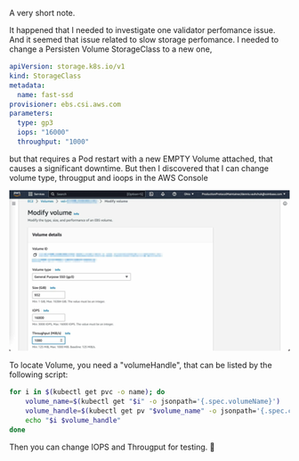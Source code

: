 A very short note.

It happened that I needed to investigate one validator perfomance issue. And it seemed that issue related to slow storage perfomance. I needed to change a Persisten Volume StorageClass to a new one,

```yaml
apiVersion: storage.k8s.io/v1
kind: StorageClass
metadata:
  name: fast-ssd
provisioner: ebs.csi.aws.com
parameters:
  type: gp3
  iops: "16000"
  throughput: "1000"

```

but that requires a Pod restart with a new EMPTY Volume attached, that causes a significant downtime. But then I discovered that I can change volume type, througput and ioops in the AWS Console

![](EKS-VolumeModification.md-images/2023-06-06-21-13-22.webp)

To locate Volume, you need a "volumeHandle", that can be listed by the following script:

```bash
for i in $(kubectl get pvc -o name); do
    volume_name=$(kubectl get "$i" -o jsonpath='{.spec.volumeName}')
    volume_handle=$(kubectl get pv "$volume_name" -o jsonpath='{.spec.csi.volumeHandle}')
    echo "$i $volume_handle"
done
```

Then you can change IOPS and Througput for testing. 👋

